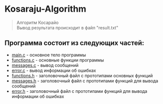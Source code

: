 # Kosaraju-Algorithm
> Алгоритм Косарайо  
> Вывод результата происходит в файл "result.txt"
## Программа состоит из следующих частей:
* [main.c](https://github.com/podumai/NSU/blob/main/FIRST_COURSE/Skillspace/kosaraju/program/main.c) - основное тело программы
* [functions.c](https://github.com/podumai/NSU/blob/main/FIRST_COURSE/Skillspace/kosaraju/program/functions.c) - основные функции программы
* [messages.c](https://github.com/podumai/NSU/blob/main/FIRST_COURSE/Skillspace/kosaraju/program/messages.c) - вывод сообщений
* [error.c](https://github.com/podumai/NSU/blob/main/FIRST_COURSE/Skillspace/kosaraju/program/error.c) - вывод информации об ошибках
* [functions.h](https://github.com/podumai/NSU/blob/main/FIRST_COURSE/Skillspace/kosaraju/program/functions.h) - заголовочный файл с прототипами основных функций
* [messages.h](https://github.com/podumai/NSU/blob/main/FIRST_COURSE/Skillspace/kosaraju/program/messages.h) - заголовочный файл с прототипами функций для вывода сообщений
* [error.h](https://github.com/podumai/NSU/blob/main/FIRST_COURSE/Skillspace/kosaraju/program/error.h) - заголовочный файл с прототипами функций для вывода информации об ошибках
